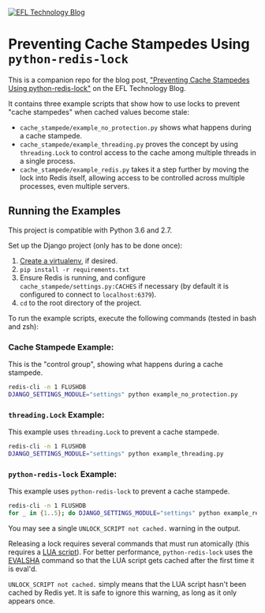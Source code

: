 [![EFL Technology Blog](https://www.eflglobal.com/wp-content/uploads/2017/01/EFL-Technology-Blog-Header-01-1.png)](https://www.eflglobal.com/category/technology/)

# Preventing Cache Stampedes Using `python-redis-lock`
This is a companion repo for the blog post, ["Preventing Cache Stampedes Using
python-redis-lock"](https://www.eflglobal.com/preventing-cache-stampedes-with-python-redis-lock/)
on the EFL Technology Blog.

It contains three example scripts that show how to use locks to prevent "cache
stampedes" when cached values become stale:

- `cache_stampede/example_no_protection.py` shows what happens during a cache
  stampede.
- `cache_stampede/example_threading.py` proves the concept by using
  `threading.Lock` to control access to the cache among multiple threads in a
  single process.
- `cache_stampede/example_redis.py` takes it a step further by moving the lock
  into Redis itself, allowing access to be controlled across multiple processes,
  even multiple servers.

## Running the Examples
This project is compatible with Python 3.6 and 2.7.

Set up the Django project (only has to be done once):

1. [Create a virtualenv](https://virtualenvwrapper.readthedocs.io/en/latest/),
  if desired.
2. `pip install -r requirements.txt`
3. Ensure Redis is running, and configure `cache_stampede/settings.py:CACHES`
  if necessary (by default it is configured to connect to `localhost:6379`).
4. `cd` to the root directory of the project.

To run the example scripts, execute the following commands (tested in bash and
zsh):

### Cache Stampede Example:
This is the "control group", showing what happens during a cache stampede.
```bash
redis-cli -n 1 FLUSHDB
DJANGO_SETTINGS_MODULE="settings" python example_no_protection.py
```

### `threading.Lock` Example:
This example uses `threading.Lock` to prevent a cache stampede.
```bash
redis-cli -n 1 FLUSHDB
DJANGO_SETTINGS_MODULE="settings" python example_threading.py
```

### `python-redis-lock` Example:
This example uses `python-redis-lock` to prevent a cache stampede.
```bash
redis-cli -n 1 FLUSHDB
for _ in {1..5}; do DJANGO_SETTINGS_MODULE="settings" python example_redis.py & done
```

You may see a single `UNLOCK_SCRIPT not cached.` warning in the output.

Releasing a lock requires several commands that must run atomically (this
requires a [LUA script](https://redis.io/commands/eval)).  For better
performance, `python-redis-lock` uses the
[EVALSHA](https://redis.io/commands/evalsha) command so that the LUA script gets
cached after the first time it is eval'd.

`UNLOCK_SCRIPT not cached.` simply means that the LUA script hasn't been cached
by Redis yet.  It is safe to ignore this warning, as long as it only appears
once.
